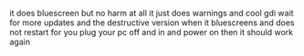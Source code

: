 it does bluescreen but no harm at all it just does warnings and cool gdi wait for more updates and the destructive version when it bluescreens and does not restart for you plug your pc off and in and power on then it should work again   


